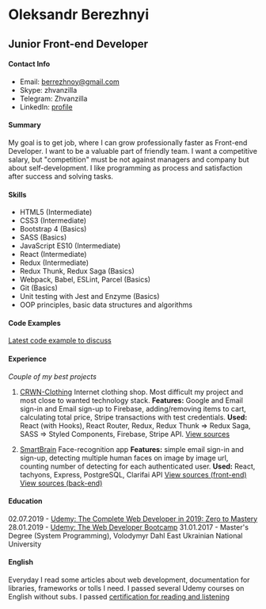 # Oleksandr Berezhnyi

## Junior Front-end Developer

#### Contact Info

- Email: berrezhnoy@gmail.com
- Skype: zhvanzilla
- Telegram: Zhvanzilla
- LinkedIn: [profile](https://www.linkedin.com/in/olexandr-berezhnyi/)

#### Summary

My goal is to get job, where I can grow professionally faster as Front-end Developer. I want to be a valuable part of friendly team. I want a competitive salary, but "competition" must be not against managers and company but about self-development. I like programming as process and satisfaction after success and solving tasks.

#### Skills

- HTML5 (Intermediate)
- CSS3 (Intermediate)
- Bootstrap 4 (Basics)
- SASS (Basics)
- JavaScript ES10 (Intermediate)
- React (Intermediate)
- Redux (Intermediate)
- Redux Thunk, Redux Saga (Basics)
- Webpack, Babel, ESLint, Parcel (Basics)
- Git (Basics)
- Unit testing with Jest and Enzyme (Basics)
- OOP principles, basic data structures and algorithms

#### Code Examples

[Latest code example to discuss](https://github.com/alexander-berezhnoy/crwn-clothing)

#### Experience

_Couple of my best projects_

1. [CRWN-Clothing](https://ob-crwn-clothing.herokuapp.com/)
   Internet clothing shop.
   Most difficult my project and most close to wanted technology stack.
   **Features:** Google and Email sign-in and Email sign-up to Firebase, adding/removing items to cart, calculating total price, Stripe transactions with test credentials.
   **Used:** React (with Hooks), React Router, Redux, Redux Thunk => Redux Saga, SASS => Styled Components, Firebase, Stripe API.
   [View sources](https://github.com/alexander-berezhnoy/crwn-clothing)

1. [SmartBrain](https://smart-brain-ob.herokuapp.com/)
   Face-recognition app
   **Features:** simple email sign-in and sign-up, detecting multiple human faces on image by image url, counting number of detecting for each authenticated user.
   **Used:** React, tachyons, Express, PostgreSQL, Clarifai API
   [View sources (front-end)](https://github.com/alexander-berezhnoy/smartbrain)
   [View sources (back-end)](https://github.com/alexander-berezhnoy/smartbrain-api)

#### Education

02.07.2019 - [Udemy: The Complete Web Developer in 2019: Zero to Mastery](https://www.udemy.com/certificate/UC-EL8XNFG0/)
28.01.2019 - [Udemy: The Web Developer Bootcamp](https://www.udemy.com/certificate/UC-VW57SG2Q/)
31.01.2017 - Master's Degree (System Programming), Volodymyr Dahl East Ukrainian National University

#### English

Everyday I read some articles about web development, documentation for libraries, frameworks or tolls I need. I passed several Udemy courses on English without subs. I passed [certification for reading and listening](https://www.efset.org/cert/vBjGpy)

